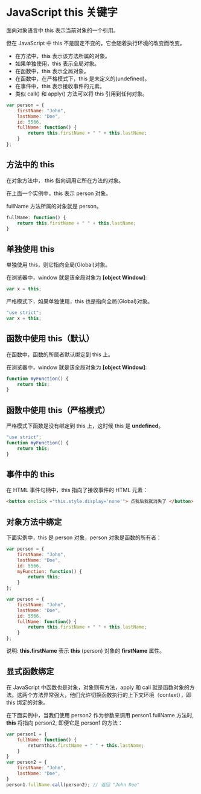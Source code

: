 # JavaScript this 关键字

面向对象语言中 this 表示当前对象的一个引用。

但在 JavaScript 中 this 不是固定不变的，它会随着执行环境的改变而改变。

- 在方法中，this 表示该方法所属的对象。
- 如果单独使用，this 表示全局对象。
- 在函数中，this 表示全局对象。
- 在函数中，在严格模式下，this 是未定义的(undefined)。
- 在事件中，this 表示接收事件的元素。
- 类似 call() 和 apply() 方法可以将 this 引用到任何对象。

<!--sec data-title="实例" data-filename="js_this_method" ces-->
```javascript
var person = {
    firstName: "John",
    lastName: "Doe",
    id: 5566,
    fullName: function() {
        return this.firstName + " " + this.lastName;
    }
};
```
<!--endsec-->

## 方法中的 this

在对象方法中， this 指向调用它所在方法的对象。

在上面一个实例中，this 表示 person 对象。

fullName 方法所属的对象就是 person。

<!--sec data-title="实例" data-filename="js_this_method" ces-->
```javascript
fullName: function() {
    return this.firstName + " " + this.lastName;
}
```
<!--endsec-->

## 单独使用 this

单独使用 this，则它指向全局(Global)对象。

在浏览器中，window 就是该全局对象为 **[object Window]**:

<!--sec data-title="实例" data-filename="js_this" ces-->
```javascript
var x = this;
```
<!--endsec-->

严格模式下，如果单独使用，this 也是指向全局(Global)对象。

<!--sec data-title="实例" data-filename="js_this_alone" ces-->
```javascript
"use strict";
var x = this;
```
<!--endsec-->

## 函数中使用 this（默认）

在函数中，函数的所属者默认绑定到 this 上。

在浏览器中，window 就是该全局对象为 **[object Window]**:

<!--sec data-title="实例" data-filename="js_this_function" ces-->
```javascript
function myFunction() {
    return this;
}
```
<!--endsec-->

## 函数中使用 this（严格模式）

严格模式下函数是没有绑定到 this 上，这时候 this  是 **undefined**。

<!--sec data-title="实例" data-filename="js_this_strict" ces-->
```javascript
"use strict";
function myFunction() {
    return this;
}
```
<!--endsec-->

## 事件中的 this

在 HTML 事件句柄中，this 指向了接收事件的 HTML 元素：

<!--sec data-title="实例" data-filename="js_this_event" ces-->
```html
<button onclick ="this.style.display='none'"> 点我后我就消失了 </button>
```
<!--endsec-->

## 对象方法中绑定

下面实例中，this 是 person 对象，person 对象是函数的所有者：

<!--sec data-title="实例" data-filename="js_this_object" ces-->
```javascript
var person = {
    firstName: "John",
    lastName: "Doe",
    id: 5566,
    myFunction: function() {
        return this;
    }
};
```
<!--endsec-->

<!--sec data-title="实例" data-filename="js_this_method" ces-->
```javascript
var person = {
    firstName: "John",
    lastName: "Doe",
    id: 5566,
    fullName: function() {
        return this.firstName + " " + this.lastName;
    }
};
```
<!--endsec-->

说明: **this.firstName** 表示 **this** (person) 对象的  **firstName** 属性。

## 显式函数绑定

在 JavaScript 中函数也是对象，对象则有方法，apply 和 call 就是函数对象的方法。这两个方法异常强大，他们允许切换函数执行的上下文环境（context），即 this 绑定的对象。

在下面实例中，当我们使用 person2 作为参数来调用 person1.fullName 方法时, **this** 将指向 person2, 即便它是 person1 的方法：

<!--sec data-title="实例" data-filename="js_this_call" ces-->
```javascript
var person1 = {
    fullName: function() {
        returnthis.firstName + " " + this.lastName;
    }
}
var person2 = {
    firstName: "John",
    lastName: "Doe",
}
person1.fullName.call(person2); // 返回 "John Doe"
```
<!--endsec-->